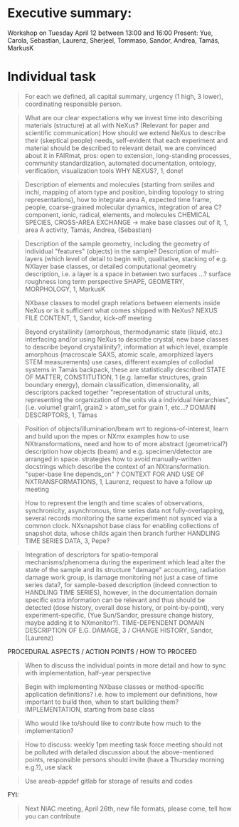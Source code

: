 # Executive summary:
Workshop on Tuesday April 12 between 13:00 and 16:00
Present: Yue, Carola, Sebastian, Laurenz, Sherjeel, Tommaso, Sandor, Andrea, Tamás, MarkusK

# Individual task
> For each we defined, all capital summary, urgency (1 high, 3 lower), coordinating responsible person.

> What are our clear expectations why we invest time into describing materials (structure) at all with NeXus?
  (Relevant for paper and scientific communication)
  How should we extend NeXus to describe their (skeptical people) needs, self-evident that each experiment and material 
  should be described to relevant detail, we are convinced about it in FAIRmat, pros: open to extension, long-standing processes,
  community standardization, automated documentation, ontology, verification, visualization tools
  WHY NEXUS?, 1, done!

> Description of elements and molecules (starting from smiles and inchi, mapping of atom type and position, binding topology
  to string representations), how to integrate area A, expected time frame, people, coarse-grained molecular dynamics, integration of area C?
  component, ionic, radical, elements, and molecules
  CHEMICAL SPECIES, CROSS-AREA EXCHANGE -> make base classes out of it, 1, area A activity, Tamás, Andrea, (Sebastian) 

> Description of the sample geometry, including the geometry of individual "features" (objects) in the sample?
  Description of multi-layers (which level of detail to begin with, qualitative, stacking of e.g. NXlayer base classes, or
  detailed computational geometry description, i.e. a layer is a space in between two surfaces ...?
  surface roughness long term perspective
  SHAPE, GEOMETRY, MORPHOLOGY, 1, MarkusK

> NXbase classes to model graph relations between elements inside NeXus or is it sufficient what comes shipped with NeXus?
  NEXUS FILE CONTENT, 1, Sandor, kick-off meeting

> Beyond crystallinity (amorphous, thermodynamic state (liquid, etc.) interfacing and/or using NeXus to describe crystal, new base classes to
  describe beyond crystallinity?, information at which level, example amorphous (macroscale SAXS, atomic scale, amorphized layers STEM measurements)
  use cases, different examples of collodial systems in Tamás backpack, these are statistically described
  STATE OF MATTER, CONSTITUTION, 1
> (e.g. lamellar structures, grain boundary energy), domain classification, dimensionality, all descriptors packed together
  "representation of structural units, representing the organization of the units via a individual hierarchies", 
  (i.e. volume1 grain1, grain2 > atom_set for grain 1, etc...?
  DOMAIN DESCRIPTORS, 1, Támas

> Position of objects/illumination/beam wrt to regions-of-interest, learn and build upon the mpes or NXmx examples how to use NXtransformations,
  need and how to of more abstract (geometrical?) description how objects (beam) and e.g. specimen/detector are arranged in space.
  strategies how to avoid manually-written docstrings which describe the context of an NXtransformation. "super-base line depends_on" ?
  CONTEXT FOR AND USE OF NXTRANSFORMATIONS, 1, Laurenz, request to have a follow up meeting

> How to represent the length and time scales of observations, synchronicity, asynchronous, time series data not fully-overlapping,
  several records monitoring the same experiment not synced via a common clock.
  NXsnapshot base class for enabling collections of snapshot data, whose childs again then branch further
  HANDLING TIME SERIES DATA, 3, Pepe?
 
> Integration of descriptors for spatio-temporal mechanisms/phenomena during the experiment 
  which lead alter the state of the sample and its structure "damage" accounting, radiation damage work group, 
  is damage monitoring not just a case of time series data?, for sample-based description (indeed connection to HANDLING TIME SERIES),
  however, in the documentation domain specific extra information can be relevant and thus should be detected (dose history, overall dose
  history, or point-by-point), very experiment-specific, (Yue Sun/Sandor, pressure change history, maybe adding it to NXmonitor?).
  TIME-DEPENDENT DOMAIN DESCRIPTION OF E.G. DAMAGE, 3 / CHANGE HISTORY, Sandor, (Laurenz)

PROCEDURAL ASPECTS / ACTION POINTS / HOW TO PROCEED
> When to discuss the individual points in more detail and how to sync with implementation, half-year perspective
  
> Begin with implementing NXbase classes or method-specific application definitions?
  i.e. how to implement our definitions, how important to build then, when to start building them?
  IMPLEMENTATION, starting from base class

> Who would like to/should like to contribute how much to the implementation?

> How to discuss: weekly 1pm meeting task force meeting should not be polluted with detailed discussion
  about the above-mentioned points, responsible persons should invite (have a Thursday morning e.g.?), use slack

> Use areab-appdef gitlab for storage of results and codes

FYI:
> Next NIAC meeting, April 26th, new file formats, please come, tell how you can contribute

